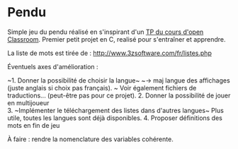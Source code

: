 # Pendu

Simple jeu du pendu réalisé en s'inspirant d'un [TP du cours d'open Classroom](http://user.oc-static.com/pdf/14189-apprenez-a-programmer-en-c.pdf). Premier petit projet en C, realisé pour s'entraîner et apprendre.

La liste de mots est tirée de : http://www.3zsoftware.com/fr/listes.php 

Éventuels axes d'amélioration :  

~1. Donner la possibilité de choisir la langue~
    ~-> maj langue des affichages (juste anglais si choix pas français). ~ Voir également fichiers de traductions... (peut-être pas pour ce projet).
2. Donner la possibilité de jouer en multijoueur  
3. ~Implémenter le téléchargement des listes dans d'autres langues~ Plus utile, toutes les langues sont déjà disponibles.
4. Proposer définitions des mots en fin de jeu  

À faire : rendre la nomenclature des variables cohérente.

